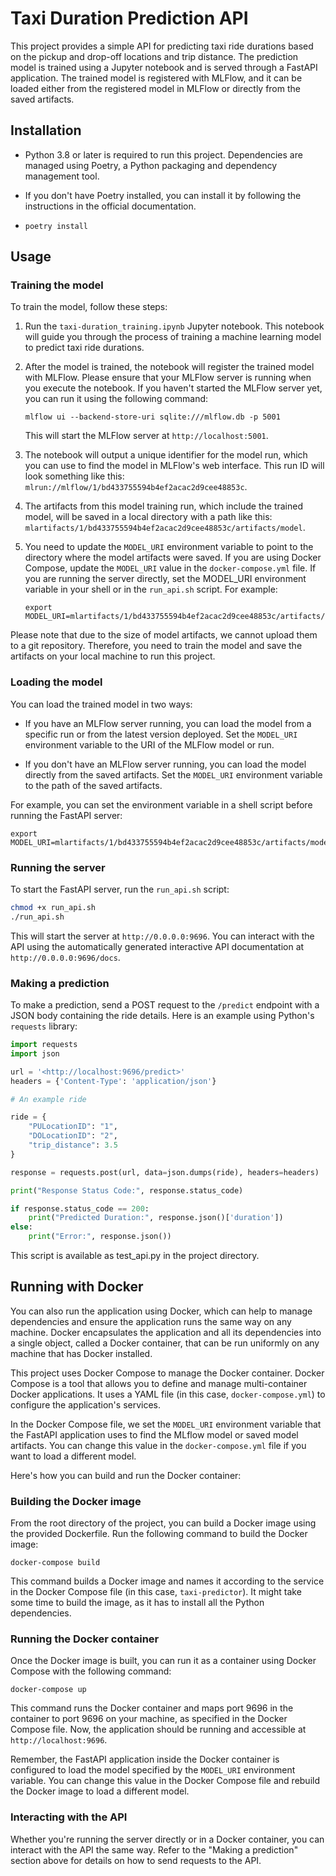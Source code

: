# Taxi Duration Prediction API

This project provides a simple API for predicting taxi ride durations based on the pickup and drop-off locations and trip distance. The prediction model is trained using a Jupyter notebook and is served through a FastAPI application. The trained model is registered with MLFlow, and it can be loaded either from the registered model in MLFlow or directly from the saved artifacts.

## Installation

* Python 3.8 or later is required to run this project. Dependencies are managed using Poetry, a Python packaging and dependency management tool.

* If you don't have Poetry installed, you can install it by following the instructions in the official documentation.

* `poetry install`

## Usage

### Training the model

To train the model, follow these steps:

1. Run the `taxi-duration_training.ipynb` Jupyter notebook. This notebook will guide you through the process of training a machine learning model to predict taxi ride durations.

2. After the model is trained, the notebook will register the trained model with MLFlow. Please ensure that your MLFlow server is running when you execute the notebook. If you haven't started the MLFlow server yet, you can run it using the following command:

    ```shell
    mlflow ui --backend-store-uri sqlite:///mlflow.db -p 5001
    ```

    This will start the MLFlow server at `http://localhost:5001`.

3. The notebook will output a unique identifier for the model run, which you can use to find the model in MLFlow's web interface. This run ID will look something like this: `mlrun://mlflow/1/bd433755594b4ef2acac2d9cee48853c`.

4. The artifacts from this model training run, which include the trained model, will be saved in a local directory with a path like this: `mlartifacts/1/bd433755594b4ef2acac2d9cee48853c/artifacts/model`.

5. You need to update the `MODEL_URI` environment variable to point to the directory where the model artifacts were saved. If you are using Docker Compose, update the `MODEL_URI` value in the `docker-compose.yml` file. If you are running the server directly, set the MODEL_URI environment variable in your shell or in the `run_api.sh` script. For example:

    ```shell
    export MODEL_URI=mlartifacts/1/bd433755594b4ef2acac2d9cee48853c/artifacts/model
    ```

Please note that due to the size of model artifacts, we cannot upload them to a git repository. Therefore, you need to train the model and save the artifacts on your local machine to run this project.

### Loading the model

You can load the trained model in two ways:

* If you have an MLFlow server running, you can load the model from a specific run or from the latest version deployed. Set the `MODEL_URI` environment variable to the URI of the MLFlow model or run.

* If you don't have an MLFlow server running, you can load the model directly from the saved artifacts. Set the `MODEL_URI` environment variable to the path of the saved artifacts.

For example, you can set the environment variable in a shell script before running the FastAPI server:

```shell
export MODEL_URI=mlartifacts/1/bd433755594b4ef2acac2d9cee48853c/artifacts/model
```

### Running the server

To start the FastAPI server, run the `run_api.sh` script:

```bash
chmod +x run_api.sh
./run_api.sh
```

This will start the server at `http://0.0.0.0:9696`. You can interact with the API using the automatically generated interactive API documentation at `http://0.0.0.0:9696/docs`.

### Making a prediction

To make a prediction, send a POST request to the `/predict` endpoint with a JSON body containing the ride details. Here is an example using Python's `requests` library:

```python
import requests
import json

url = '<http://localhost:9696/predict>'
headers = {'Content-Type': 'application/json'}

# An example ride

ride = {
    "PULocationID": "1",
    "DOLocationID": "2",
    "trip_distance": 3.5
}

response = requests.post(url, data=json.dumps(ride), headers=headers)

print("Response Status Code:", response.status_code)

if response.status_code == 200:
    print("Predicted Duration:", response.json()['duration'])
else:
    print("Error:", response.json())
```

This script is available as test_api.py in the project directory.

## Running with Docker

You can also run the application using Docker, which can help to manage dependencies and ensure the application runs the same way on any machine. Docker encapsulates the application and all its dependencies into a single object, called a Docker container, that can be run uniformly on any machine that has Docker installed.

This project uses Docker Compose to manage the Docker container. Docker Compose is a tool that allows you to define and manage multi-container Docker applications. It uses a YAML file (in this case, `docker-compose.yml`) to configure the application's services.

In the Docker Compose file, we set the `MODEL_URI` environment variable that the FastAPI application uses to find the MLflow model or saved model artifacts. You can change this value in the `docker-compose.yml` file if you want to load a different model.

Here's how you can build and run the Docker container:

### Building the Docker image

From the root directory of the project, you can build a Docker image using the provided Dockerfile. Run the following command to build the Docker image:

```shell
docker-compose build
```

This command builds a Docker image and names it according to the service in the Docker Compose file (in this case, `taxi-predictor`). It might take some time to build the image, as it has to install all the Python dependencies.

### Running the Docker container

Once the Docker image is built, you can run it as a container using Docker Compose with the following command:

```shell
docker-compose up
```

This command runs the Docker container and maps port 9696 in the container to port 9696 on your machine, as specified in the Docker Compose file. Now, the application should be running and accessible at `http://localhost:9696`.

Remember, the FastAPI application inside the Docker container is configured to load the model specified by the `MODEL_URI` environment variable. You can change this value in the Docker Compose file and rebuild the Docker image to load a different model.

### Interacting with the API

Whether you're running the server directly or in a Docker container, you can interact with the API the same way. Refer to the "Making a prediction" section above for details on how to send requests to the API.
